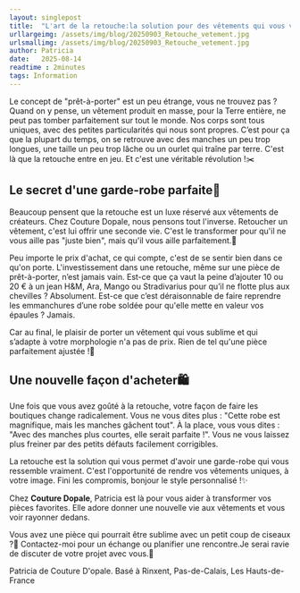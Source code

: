 ```yaml
---
layout: singlepost
title:  "L'art de la retouche:la solution pour des vêtements qui vous vont (vraiment) ✨"
urllargeimg: /assets/img/blog/20250903_Retouche_vetement.jpg
urlsmallimg: /assets/img/blog/20250903_Retouche_vetement.jpg
author: Patricia
date:   2025-08-14
readtime : 2minutes
tags: Information
---
```

Le concept de "prêt-à-porter" est un peu étrange, vous ne trouvez pas ? Quand on y pense, un vêtement produit en masse, pour la Terre entière, ne peut pas tomber parfaitement sur tout le monde. Nos corps sont tous uniques, avec des petites particularités qui nous sont propres. C’est pour ça que la plupart du temps, on se retrouve avec des manches un peu trop longues, une taille un peu trop lâche ou un ourlet qui traîne par terre. C'est là que la retouche entre en jeu. Et c'est une véritable révolution !✂️

## Le secret d'une garde-robe parfaite👗
Beaucoup pensent que la retouche est un luxe réservé aux vêtements de créateurs. Chez Couture Dopale, nous pensons tout l'inverse. Retoucher un vêtement, c'est lui offrir une seconde vie. C'est le transformer pour qu'il ne vous aille pas "juste bien", mais qu'il vous aille parfaitement.💖

Peu importe le prix d'achat, ce qui compte, c'est de se sentir bien dans ce qu'on porte. L'investissement dans une retouche, même sur une pièce de prêt-à-porter, n’est jamais vain. Est-ce que ça vaut la peine d’ajouter 10 ou 20 € à un jean H&M, Ara, Mango ou Stradivarius pour qu’il ne flotte plus aux chevilles ? Absolument. Est-ce que c’est déraisonnable de faire reprendre les emmanchures d’une robe soldée pour qu'elle mette en valeur vos épaules ? Jamais.

Car au final, le plaisir de porter un vêtement qui vous sublime et qui s’adapte à votre morphologie n'a pas de prix. Rien de tel qu'une pièce parfaitement ajustée !🌟

## Une nouvelle façon d'acheter🛍️
Une fois que vous avez goûté à la retouche, votre façon de faire les boutiques change radicalement. Vous ne vous dites plus : "Cette robe est magnifique, mais les manches gâchent tout". À la place, vous vous dites : "Avec des manches plus courtes, elle serait parfaite !". Vous ne vous laissez plus freiner par des petits défauts facilement corrigibles.

La retouche est la solution qui vous permet d'avoir une garde-robe qui vous ressemble vraiment. C'est l'opportunité de rendre vos vêtements uniques, à votre image. Fini les compromis, bonjour le style personnalisé !✨


Chez **Couture Dopale**, Patricia est là pour vous aider à transformer vos pièces favorites. Elle adore donner une nouvelle vie aux vêtements et vous voir rayonner dedans.

Vous avez une pièce qui pourrait être sublime avec un petit coup de ciseaux ?📍 Contactez-moi pour un échange ou planifier une rencontre.Je serai ravie de discuter de votre projet avec vous.🧵

Patricia de Couture D'opale.
Basé à Rinxent, Pas-de-Calais, Les Hauts-de-France